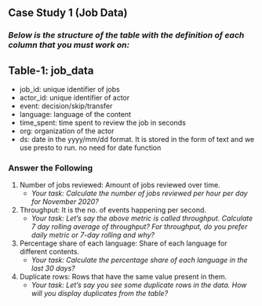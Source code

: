 



## **Case Study 1 (Job Data)**
### ***Below is the structure of the table with the definition of each column that you must work on:***

## Table-1: job_data
- job_id: unique identifier of jobs
- actor_id: unique identifier of actor
- event: decision/skip/transfer
- language: language of the content
- time_spent: time spent to review the job in seconds
- org: organization of the actor
- ds: date in the yyyy/mm/dd format. It is stored in the form of text and we use presto to run. no need for date function

### Answer the Following
1. Number of jobs reviewed: Amount of jobs reviewed over time.
    - *Your task: Calculate the number of jobs reviewed per hour per day for November 2020?*
2. Throughput: It is the no. of events happening per second.
    - *Your task: Let’s say the above metric is called throughput. Calculate 7 day rolling average of throughput? For throughput, do you prefer daily metric or 7-day rolling and why?*
3. Percentage share of each language: Share of each language for different contents.
    - *Your task: Calculate the percentage share of each language in the last 30 days?*
4. Duplicate rows: Rows that have the same value present in them.
    - *Your task: Let’s say you see some duplicate rows in the data. How will you display duplicates from the table?*
   
